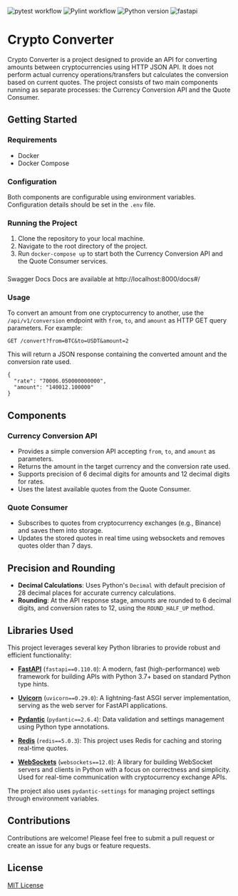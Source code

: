 ![pytest workflow](https://github.com/Sohimaster/crypto_converter/actions/workflows/pytest.yml/badge.svg)
![Pylint workflow](https://github.com/Sohimaster/crypto_converter/actions/workflows/pylint.yml/badge.svg)
![Python version](https://img.shields.io/badge/python-3.11-blue.svg)
![fastapi](https://img.shields.io/badge/FastAPI-005571)

# Crypto Converter
Crypto Converter is a project designed to provide an API for converting amounts between cryptocurrencies using HTTP JSON API. It does not perform actual currency operations/transfers but calculates the conversion based on current quotes. The project consists of two main components running as separate processes: the Currency Conversion API and the Quote Consumer.

## Getting Started

### Requirements
- Docker
- Docker Compose

### Configuration
Both components are configurable using environment variables. Configuration details should be set in the `.env` file.

### Running the Project
1. Clone the repository to your local machine.
2. Navigate to the root directory of the project.
3. Run `docker-compose up` to start both the Currency Conversion API and the Quote Consumer services.

###
Swagger Docs
Docs are available at http://localhost:8000/docs#/

### Usage
To convert an amount from one cryptocurrency to another, use the `/api/v1/conversion` endpoint with `from`, `to`, and `amount` as HTTP GET query parameters. For example:

`GET /convert?from=BTC&to=USDT&amount=2`

This will return a JSON response containing the converted amount and the conversion rate used.

```
{
  "rate": "70006.050000000000",
  "amount": "140012.100000"
}
```

## Components

### Currency Conversion API
- Provides a simple conversion API accepting `from`, `to`, and `amount` as parameters.
- Returns the amount in the target currency and the conversion rate used.
- Supports precision of 6 decimal digits for amounts and 12 decimal digits for rates.
- Uses the latest available quotes from the Quote Consumer.

### Quote Consumer
- Subscribes to quotes from cryptocurrency exchanges (e.g., Binance) and saves them into storage.
- Updates the stored quotes in real time using websockets and removes quotes older than 7 days.

## Precision and Rounding

- **Decimal Calculations**: Uses Python's `Decimal` with default precision of 28 decimal places for accurate currency calculations.
- **Rounding**: At the API response stage, amounts are rounded to 6 decimal digits, and conversion rates to 12, using the `ROUND_HALF_UP` method.

## Libraries Used

This project leverages several key Python libraries to provide robust and efficient functionality:

- **[FastAPI](https://fastapi.tiangolo.com/)** (`fastapi==0.110.0`): A modern, fast (high-performance) web framework for building APIs with Python 3.7+ based on standard Python type hints.

- **[Uvicorn](https://www.uvicorn.org/)** (`uvicorn==0.29.0`): A lightning-fast ASGI server implementation, serving as the web server for FastAPI applications.

- **[Pydantic](https://pydantic-docs.helpmanual.io/)** (`pydantic==2.6.4`): Data validation and settings management using Python type annotations.

- **[Redis](https://redis.io/)** (`redis==5.0.3`): This project uses Redis for caching and storing real-time quotes.

- **[WebSockets](https://websockets.readthedocs.io/en/stable/)** (`websockets==12.0`): A library for building WebSocket servers and clients in Python with a focus on correctness and simplicity. Used for real-time communication with cryptocurrency exchange APIs.

The project also uses `pydantic-settings` for managing project settings through environment variables.


## Contributions
Contributions are welcome! Please feel free to submit a pull request or create an issue for any bugs or feature requests.

## License
[MIT License](LICENSE)
